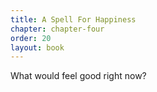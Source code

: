 ```yaml
---
title: A Spell For Happiness
chapter: chapter-four
order: 20
layout: book
---
```

What would feel good right now?
